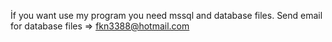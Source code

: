 İf you want use my program you need mssql and database files.
Send email for database files => fkn3388@hotmail.com
